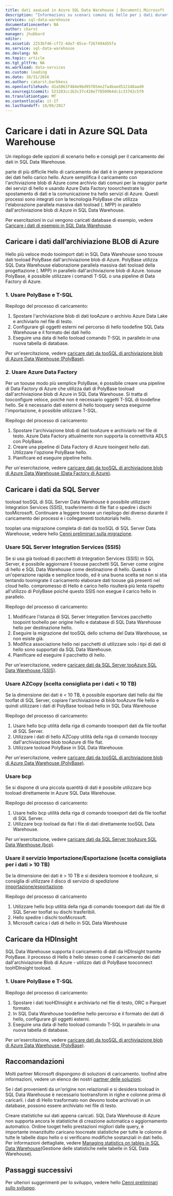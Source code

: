 ```yaml
---
title: dati aaaLoad in Azure SQL Data Warehouse | Documenti Microsoft
description: "Informazioni su scenari comuni di hello per i dati durante il caricamento in SQL Data Warehouse. Questi includono l'uso di PolyBase, dell’archiviazione BLOB di Azure, di file flat e l’invio dei dischi. È anche possibile usare strumenti di terze parti."
services: sql-data-warehouse
documentationcenter: NA
author: ckarst
manager: jhubbard
editor: 
ms.assetid: 2253bf46-cf72-4de7-85ce-f267494d55fa
ms.service: sql-data-warehouse
ms.devlang: NA
ms.topic: article
ms.tgt_pltfrm: NA
ms.workload: data-services
ms.custom: loading
ms.date: 10/31/2016
ms.author: cakarst;barbkess
ms.openlocfilehash: d1a5063f484e9bd95f854e27a4baed512148aad0
ms.sourcegitcommit: 523283cc1b3c37c428e77850964dc1c33742c5f0
ms.translationtype: MT
ms.contentlocale: it-IT
ms.lasthandoff: 10/06/2017
---
```

# <a name="load-data-into-azure-sql-data-warehouse"></a>Caricare i dati in Azure SQL Data Warehouse
Un riepilogo delle opzioni di scenario hello e consigli per il caricamento dei dati in SQL Data Warehouse.

parte di più difficile Hello di caricamento dei dati è in genere preparazione dei dati hello carico hello. Azure semplifica il caricamento con l'archiviazione blob di Azure come archivio dati comuni per la maggior parte dei servizi di hello e usando Azure Data Factory tooorchestrate lo spostamento di dati e la comunicazione tra hello servizi di Azure. Questi processi sono integrati con la tecnologia PolyBase che utilizza l'elaborazione parallela massiva dati tooload (. MPP) in parallelo dall'archiviazione blob di Azure in SQL Data Warehouse. 

Per esercitazioni in cui vengono caricati database di esempio, vedere [Caricare i dati di esempio in SQL Data Warehouse][Load sample databases].

## <a name="load-from-azure-blob-storage"></a>Caricare i dati dall’archiviazione BLOB di Azure
Hello più veloce modo tooimport dati in SQL Data Warehouse sono toouse dati tooload PolyBase dall'archiviazione blob di Azure. PolyBase utilizza SQL Data Warehouse elaborazione parallela massiva dati tooload della progettazione (. MPP) in parallelo dall'archiviazione blob di Azure. toouse PolyBase, è possibile utilizzare i comandi T-SQL o una pipeline di Data Factory di Azure.

### <a name="1-use-polybase-and-t-sql"></a>1. Usare PolyBase e T-SQL
Riepilogo del processo di caricamento:

1. Spostare l'archiviazione blob di dati tooAzure o archivio Azure Data Lake e archiviarlo nel file di testo.
2. Configurare gli oggetti esterni nel percorso di hello toodefine SQL Data Warehouse e il formato dei dati hello
3. Eseguire una data di hello tooload comando T-SQL in parallelo in una nuova tabella di database.

<!-- 5. Schedule and run a loading job. --> 

Per un'esercitazione, vedere [caricare dati da tooSQL di archiviazione blob di Azure Data Warehouse (PolyBase)][Load data from Azure blob storage tooSQL Data Warehouse (PolyBase)].

### <a name="2-use-azure-data-factory"></a>2. Usare Azure Data Factory
Per un toouse modo più semplice PolyBase, è possibile creare una pipeline di Data Factory di Azure che utilizza dati di PolyBase tooload dall'archiviazione blob di Azure in SQL Data Warehouse. Si tratta di tooconfigure veloce, poiché non è necessario oggetti T-SQL di toodefine hello. Se è necessario dati esterni di hello tooquery senza eseguirne l'importazione, è possibile utilizzare T-SQL. 

Riepilogo del processo di caricamento:

1. Spostare l'archiviazione blob di dati tooAzure e archiviarlo nel file di testo. Azure Data Factory attualmente non supporta la connettività ADLS con PolyBase.
2. Creare una pipeline di Data Factory di Azure tooingest hello dati. Utilizzare l'opzione PolyBase hello.
4. Pianificare ed eseguire pipeline hello.

Per un'esercitazione, vedere [caricare dati da tooSQL di archiviazione blob di Azure Data Warehouse (Data Factory di Azure)][Load data from Azure blob storage tooSQL Data Warehouse (Azure Data Factory)].

## <a name="load-from-sql-server"></a>Caricare i dati da SQL Server
tooload tooSQL di SQL Server Data Warehouse è possibile utilizzare Integration Services (SSIS), trasferimento di file flat o spedire i dischi tooMicrosoft. Continuare a leggere toosee un riepilogo dei diverso durante il caricamento dei processi e i collegamenti tootutorials hello.

tooplan una migrazione completa di dati da tooSQL di SQL Server Data Warehouse, vedere hello [Cenni preliminari sulla migrazione][Migration overview]. 

### <a name="use-integration-services-ssis"></a>Usare SQL Server Integration Services (SSIS)
Se si usa già tooload di pacchetti di Integration Services (SSIS) in SQL Server, è possibile aggiornare il toouse pacchetti SQL Server come origine di hello e SQL Data Warehouse come destinazione di hello. Questa è un'operazione rapida e semplice toodo, ed è una buona scelta se non si stia tentando toomigrate il caricamento elaborare dati toouse già presenti nel cloud hello. compromesso di Hello è carico hello risulterà più lenta rispetto all'utilizzo di PolyBase poiché questo SSIS non esegue il carico hello in parallelo.

Riepilogo del processo di caricamento:

1. Modificare l'istanza di SQL Server Integration Services pacchetto toopoint toohello per origine hello e database di SQL Data Warehouse hello per destinazione hello.
2. Eseguire la migrazione del tooSQL dello schema del Data Warehouse, se non esiste già.
3. Modifica associazione hello nei pacchetti di utilizzare solo i tipi di dati di hello sono supportati da SQL Data Warehouse.
4. Pianificare ed eseguire il pacchetto di hello.

Per un'esercitazione, vedere [caricare dati da SQL Server tooAzure SQL Data Warehouse (SSIS)][Load data from SQL Server tooAzure SQL Data Warehouse (SSIS)].

### <a name="use-azcopy-recommended-for--10-tb-data"></a>Usare AZCopy (scelta consigliata per i dati < 10 TB)
Se la dimensione dei dati è < 10 TB, è possibile esportare dati hello dai file tooflat di SQL Server, copiare l'archiviazione di blob tooAzure file hello e quindi utilizzare i dati di PolyBase tooload hello in SQL Data Warehouse

Riepilogo del processo di caricamento:

1. Usare hello bcp utilità della riga di comando tooexport dati da file tooflat di SQL Server.
2. Utilizzare i dati di hello AZCopy utilità della riga di comando toocopy dall'archiviazione blob tooAzure di file flat.
3. Utilizzare tooload PolyBase in SQL Data Warehouse.

Per un'esercitazione, vedere [caricare dati da tooSQL di archiviazione blob di Azure Data Warehouse (PolyBase)][Load data from Azure blob storage tooSQL Data Warehouse (PolyBase)].

### <a name="use-bcp"></a>Usare bcp
Se si dispone di una piccola quantità di dati è possibile utilizzare bcp tooload direttamente in Azure SQL Data Warehouse.

Riepilogo del processo di caricamento:

1. Usare hello bcp utilità della riga di comando tooexport dati da file tooflat di SQL Server.
2. Utilizzare bcp tooload da flat i file di dati direttamente tooSQL Data Warehouse.

Per un'esercitazione, vedere [caricare dati da SQL Server tooAzure SQL Data Warehouse (bcp)][Load data from SQL Server tooAzure SQL Data Warehouse (bcp)].

### <a name="use-importexport-recommended-for--10-tb-data"></a>Usare il servizio Importazione/Esportazione (scelta consigliata per i dati > 10 TB)
Se la dimensione dei dati è > 10 TB e si desidera toomove è tooAzure, si consiglia di utilizzare il disco di servizio di spedizione [importazione/esportazione][Import/Export]. 

Riepilogo del processo di caricamento

1. Utilizzare hello bcp utilità della riga di comando tooexport dati dai file di SQL Server tooflat su dischi trasferibili.
2. Hello spedire i dischi tooMicrosoft.
3. Microsoft carica i dati di hello in SQL Data Warehouse

## <a name="load-from-hdinsight"></a>Caricare da HDInsight
SQL Data Warehouse supporta il caricamento di dati da HDInsight tramite PolyBase. il processo di Hello è hello stesso come il caricamento dei dati dall'archiviazione Blob di Azure - utilizzo dati di PolyBase tooconnect tooHDInsight tooload. 

### <a name="1-use-polybase-and-t-sql"></a>1. Usare PolyBase e T-SQL
Riepilogo del processo di caricamento:

1. Spostare i dati tooHDInsight e archiviarlo nel file di testo, ORC o Parquet formato.
2. In SQL Data Warehouse toodefine hello percorso e il formato dei dati di hello, configurare gli oggetti esterni.
3. Eseguire una data di hello tooload comando T-SQL in parallelo in una nuova tabella di database.

Per un'esercitazione, vedere [caricare dati da tooSQL di archiviazione blob di Azure Data Warehouse (PolyBase)][Load data from Azure blob storage tooSQL Data Warehouse (PolyBase)].

## <a name="recommendations"></a>Raccomandazioni
Molti partner Microsoft dispongono di soluzioni di caricamento. toofind altre informazioni, vedere un elenco dei nostri [partner delle soluzioni][solution partners]. 

Se i dati provenienti da un'origine non relazionali e si desidera tooload in SQL Data Warehouse è necessario tootransform in righe e colonne prima di caricarli. i dati di Hello trasformato non devono toobe archiviati in un database, possono essere archiviato nei file di testo.

Creare statistiche sui dati appena caricati. SQL Data Warehouse di Azure non supporta ancora le statistiche di creazione automatica o aggiornamento automatico.  Ordine tooget hello prestazioni migliori dalle query, è importante innanzitutto caricano toocreate statistiche per tutte le colonne di tutte le tabelle dopo hello o si verificano modifiche sostanziali in dati hello.  Per informazioni dettagliate, vedere [Managing statistics on tables in SQL Data Warehouse][Statistics](Gestione delle statistiche nelle tabelle in SQL Data Warehouse).

## <a name="next-steps"></a>Passaggi successivi
Per ulteriori suggerimenti per lo sviluppo, vedere hello [Cenni preliminari sullo sviluppo][development overview].

<!--Image references-->

<!--Article references-->
[Load data from Azure blob storage tooSQL Data Warehouse (PolyBase)]: ./sql-data-warehouse-load-from-azure-blob-storage-with-polybase.md
[Load data from Azure blob storage tooSQL Data Warehouse (Azure Data Factory)]: ./sql-data-warehouse-load-from-azure-blob-storage-with-data-factory.md
[Load data from SQL Server tooAzure SQL Data Warehouse (SSIS)]: ./sql-data-warehouse-load-from-sql-server-with-integration-services.md
[Load data from SQL Server tooAzure SQL Data Warehouse (bcp)]: ./sql-data-warehouse-load-from-sql-server-with-bcp.md
[Load data from SQL Server tooAzure SQL Data Warehouse (AZCopy)]: ./sql-data-warehouse-load-from-sql-server-with-azcopy.md

[Load sample databases]: ./sql-data-warehouse-load-sample-databases.md
[Migration overview]: ./sql-data-warehouse-overview-migrate.md
[solution partners]: ./sql-data-warehouse-partner-business-intelligence.md
[development overview]: ./sql-data-warehouse-overview-develop.md
[Statistics]: ./sql-data-warehouse-tables-statistics.md

<!--MSDN references-->

<!--Other Web references-->
[Import/Export]: https://azure.microsoft.com/documentation/articles/storage-import-export-service/
